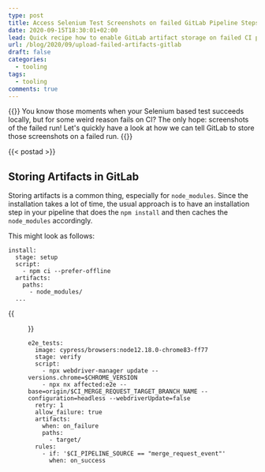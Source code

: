 ```yaml
---
type: post
title: Access Selenium Test Screenshots on failed GitLab Pipeline Steps
date: 2020-09-15T18:30:01+02:00
lead: Quick recipe how to enable GitLab artifact storage on failed CI pipeline steps
url: /blog/2020/09/upload-failed-artifacts-gitlab
draft: false
categories:
  - tooling
tags:
  - tooling
comments: true
---
```

{{<intro>}}
  You know those moments when your Selenium based test succeeds locally, but for some weird reason fails on CI? The only hope: screenshots of the failed run! Let's quickly have a look at how we can tell GitLab to store those screenshots on a failed run.
{{</intro>}}

<!--more-->

{{< postad >}}

## Storing Artifacts in GitLab

Storing artifacts is a common thing, especially for `node_modules`. Since the installation takes a lot of time, the usual approach is to have an installation step in your pipeline that does the `npm install` and then caches the `node_modules` accordingly.

This might look as follows:

```
install:
  stage: setup
  script:
    - npm ci --prefer-offline
  artifacts:
    paths:
      - node_modules/
  ...
```

{{<figure url="/blog/assets/imgs/download-gitlab-artifacts.png" size="medium" caption="bla bla" >}}


```
e2e_tests:
  image: cypress/browsers:node12.18.0-chrome83-ff77
  stage: verify
  script:
    - npx webdriver-manager update --versions.chrome=$CHROME_VERSION
    - npx nx affected:e2e --base=origin/$CI_MERGE_REQUEST_TARGET_BRANCH_NAME --configuration=headless --webdriverUpdate=false
  retry: 1
  allow_failure: true
  artifacts:
    when: on_failure
    paths:
      - target/
  rules:
    - if: '$CI_PIPELINE_SOURCE == "merge_request_event"'
      when: on_success
```